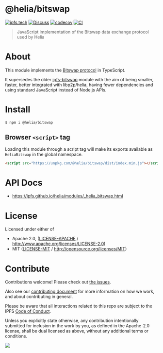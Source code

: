 # @helia/bitswap

[![ipfs.tech](https://img.shields.io/badge/project-IPFS-blue.svg?style=flat-square)](https://ipfs.tech)
[![Discuss](https://img.shields.io/discourse/https/discuss.ipfs.tech/posts.svg?style=flat-square)](https://discuss.ipfs.tech)
[![codecov](https://img.shields.io/codecov/c/github/ipfs/helia.svg?style=flat-square)](https://codecov.io/gh/ipfs/helia)
[![CI](https://img.shields.io/github/actions/workflow/status/ipfs/helia/main.yml?branch=main\&style=flat-square)](https://github.com/ipfs/helia/actions/workflows/main.yml?query=branch%3Amain)

> JavaScript implementation of the Bitswap data exchange protocol used by Helia

# About

<!--

!IMPORTANT!

Everything in this README between "# About" and "# Install" is automatically
generated and will be overwritten the next time the doc generator is run.

To make changes to this section, please update the @packageDocumentation section
of src/index.js or src/index.ts

To experiment with formatting, please run "npm run docs" from the root of this
repo and examine the changes made.

-->

This module implements the [Bitswap protocol](https://docs.ipfs.tech/concepts/bitswap/) in TypeScript.

It supersedes the older [ipfs-bitswap](https://www.npmjs.com/package/ipfs-bitswap) module with the aim of being smaller, faster, better integrated with libp2p/helia, having fewer dependencies and using standard JavaScript instead of Node.js APIs.

# Install

```console
$ npm i @helia/bitswap
```

## Browser `<script>` tag

Loading this module through a script tag will make its exports available as `HeliaBitswap` in the global namespace.

```html
<script src="https://unpkg.com/@helia/bitswap/dist/index.min.js"></script>
```

# API Docs

- <https://ipfs.github.io/helia/modules/_helia_bitswap.html>

# License

Licensed under either of

- Apache 2.0, ([LICENSE-APACHE](https://github.com/ipfs/helia/blob/main/packages/bitswap/LICENSE-APACHE) / <http://www.apache.org/licenses/LICENSE-2.0>)
- MIT ([LICENSE-MIT](https://github.com/ipfs/helia/blob/main/packages/bitswap/LICENSE-MIT) / <http://opensource.org/licenses/MIT>)

# Contribute

Contributions welcome! Please check out [the issues](https://github.com/ipfs/helia/issues).

Also see our [contributing document](https://github.com/ipfs/community/blob/master/CONTRIBUTING_JS.md) for more information on how we work, and about contributing in general.

Please be aware that all interactions related to this repo are subject to the IPFS [Code of Conduct](https://github.com/ipfs/community/blob/master/code-of-conduct.md).

Unless you explicitly state otherwise, any contribution intentionally submitted for inclusion in the work by you, as defined in the Apache-2.0 license, shall be dual licensed as above, without any additional terms or conditions.

[![](https://cdn.rawgit.com/jbenet/contribute-ipfs-gif/master/img/contribute.gif)](https://github.com/ipfs/community/blob/master/CONTRIBUTING.md)
